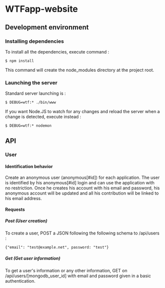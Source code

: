 # WTFapp-website

## Development environment

### Installing dependencies

To install all the dependencies, execute command :

```$ npm install```

This command will create the node_modules directory at the project root.

### Launching the server

Standard server launching is :

```$ DEBUG=wtf:* ./bin/www```

If you want Node.JS to watch for any changes and reload the server when a change is detected, execute instead :

```$ DEBUG=wtf:* nodemon```

## API

### User

#### Identification behavior

Create an anonymous user (anonymous[#id]) for each application. The user is identified by his anonymous[#id] login and can use the application with no restriction. Once he creates his account with his email and password, his anonymous account will be updated and all his contribution will be linked to his email address.

#### Requests

##### Post (User creation)

To create a user, POST a JSON following the following schema to /api/users :

```{"email": "test@example.net", password: "test"}```

##### Get (Get user information)

To get a user's information or any other information, GET on /api/users/[mongodb_user_id] with email and password given in a basic authentication.

